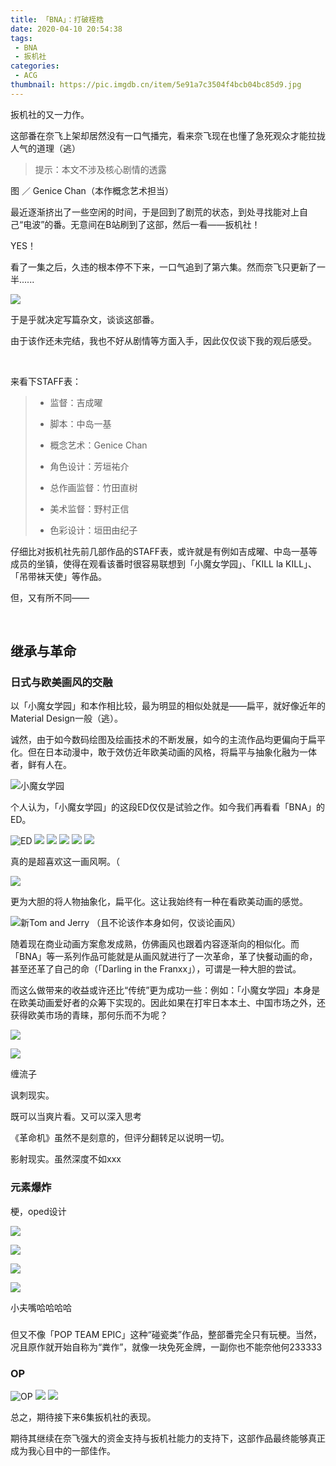 ```yaml
---
title: 「BNA」：打破桎梏
date: 2020-04-10 20:54:38
tags:
 - BNA
 - 扳机社
categories:
 - ACG
thumbnail: https://pic.imgdb.cn/item/5e91a7c3504f4bcb04bc85d9.jpg
---
```


扳机社的又一力作。

这部番在奈飞上架却居然没有一口气播完，看来奈飞现在也懂了急死观众才能拉拢人气的道理（逃）

<!--more-->

> 提示：本文不涉及核心剧情的透露

图 ／ Genice Chan（本作概念艺术担当）

最近逐渐挤出了一些空闲的时间，于是回到了剧荒的状态，到处寻找能对上自己“电波”的番。无意间在B站刷到了这部，然后一看——扳机社！

YES！

看了一集之后，久违的根本停不下来，一口气追到了第六集。然而奈飞只更新了一半......

![](https://pic.imgdb.cn/item/5e907d4e504f4bcb04bee14d.jpg)


于是乎就决定写篇杂文，谈谈这部番。

由于该作还未完结，我也不好从剧情等方面入手，因此仅仅谈下我的观后感受。

</br>

来看下STAFF表：

> * 监督：吉成曜
>
> * 脚本：中岛一基
>
> * 概念艺术：Genice Chan
>
> * 角色设计：芳垣祐介
>
> * 总作画监督：竹田直树
>
> * 美术监督：野村正信
>
> * 色彩设计：垣田由纪子

仔细比对扳机社先前几部作品的STAFF表，或许就是有例如吉成曜、中岛一基等成员的坐镇，使得在观看该番时很容易联想到「小魔女学园」、「KILL la KILL」、「吊带袜天使」等作品。

但，又有所不同——

</br>

## 继承与革命

### 日式与欧美画风的交融

以「小魔女学园」和本作相比较，最为明显的相似处就是——扁平，就好像近年的Material Design一般（逃）。

诚然，由于如今数码绘图及绘画技术的不断发展，如今的主流作品均更偏向于扁平化。但在日本动漫中，敢于效仿近年欧美动画的风格，将扁平与抽象化融为一体者，鲜有人在。

![小魔女学园](https://pic.imgdb.cn/item/5e91e0eb504f4bcb04f6332f.jpg)

个人认为，「小魔女学园」的这段ED仅仅是试验之作。如今我们再看看「BNA」的ED。

<div class="justified-gallery">

![ED](https://pic.imgdb.cn/item/5e90794a504f4bcb04baf050.jpg)
![](https://pic.imgdb.cn/item/5e90794a504f4bcb04baf054.jpg)
![](https://pic.imgdb.cn/item/5e90794a504f4bcb04baf05a.jpg)
![](https://pic.imgdb.cn/item/5e90794a504f4bcb04baf061.jpg)
![](https://pic.imgdb.cn/item/5e90794a504f4bcb04baf067.jpg)
![](https://pic.imgdb.cn/item/5e90794a504f4bcb04baf06f.jpg)
</div>

真的是超喜欢这一画风啊。（

![](https://pic.imgdb.cn/item/5e90794a504f4bcb04baf06c.jpg)

更为大胆的将人物抽象化，扁平化。这让我始终有一种在看欧美动画的感觉。

![新Tom and Jerry （且不论该作本身如何，仅谈论画风）](https://pic.imgdb.cn/item/5e91e392504f4bcb04f872f7.jpg)

随着现在商业动画方案愈发成熟，仿佛画风也跟着内容逐渐向的相似化。而「BNA」等一系列作品可能就是从画风就进行了一次革命，革了快餐动画的命，甚至还革了自己的命（「Darling in the Franxx」），可谓是一种大胆的尝试。

而这么做带来的收益或许还比“传统”更为成功一些：例如：「小魔女学园」本身是在欧美动画爱好者的众筹下实现的。因此如果在打牢日本本土、中国市场之外，还获得欧美市场的青睐，那何乐而不为呢？


![](https://pic.imgdb.cn/item/5e907d4d504f4bcb04bee13f.jpg)

![](https://pic.imgdb.cn/item/5e907d4e504f4bcb04bee146.jpg)

缠流子

讽刺现实。

既可以当爽片看。又可以深入思考


《革命机》虽然不是刻意的，但评分翻转足以说明一切。

影射现实。虽然深度不如xxx

### 元素爆炸

梗，oped设计



![](https://pic.imgdb.cn/item/5e91d913504f4bcb04ef002a.jpg)

![](https://pic.imgdb.cn/item/5e91d945504f4bcb04ef2d27.jpg)

![](https://pic.imgdb.cn/item/5e91d952504f4bcb04ef396d.jpg)


![](https://pic.imgdb.cn/item/5e91d9c6504f4bcb04efaa35.jpg)

小夫嘴哈哈哈哈

###

但又不像「POP TEAM EPIC」这种“碰瓷类”作品，整部番完全只有玩梗。当然，况且原作就开始自称为“粪作”，就像一块免死金牌，一副你也不能奈他何233333

### OP

<div class="justified-gallery">

![OP](https://pic.imgdb.cn/item/5e907d4d504f4bcb04bee12e.jpg)
![](https://pic.imgdb.cn/item/5e907d4d504f4bcb04bee136.jpg)
![](https://pic.imgdb.cn/item/5e907d4d504f4bcb04bee13a.jpg)
</div>

总之，期待接下来6集扳机社的表现。

期待其继续在奈飞强大的资金支持与扳机社能力的支持下，这部作品最终能够真正成为我心目中的一部佳作。